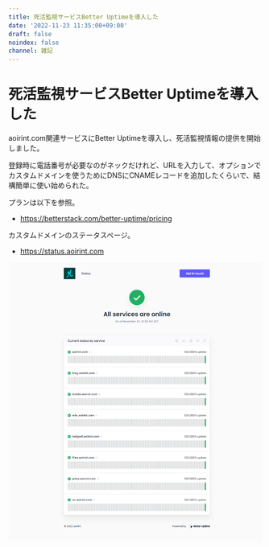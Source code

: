 ```yaml
---
title: 死活監視サービスBetter Uptimeを導入した
date: '2022-11-23 11:35:00+09:00'
draft: false
noindex: false
channel: 雑記
---
```

# 死活監視サービスBetter Uptimeを導入した

aoirint.com関連サービスにBetter Uptimeを導入し、死活監視情報の提供を開始しました。

登録時に電話番号が必要なのがネックだけれど、URLを入力して、オプションでカスタムドメインを使うためにDNSにCNAMEレコードを追加したくらいで、結構簡単に使い始められた。

プランは以下を参照。

- <https://betterstack.com/better-uptime/pricing>

カスタムドメインのステータスページ。

- <https://status.aoirint.com>

![](images/status_page.png)
